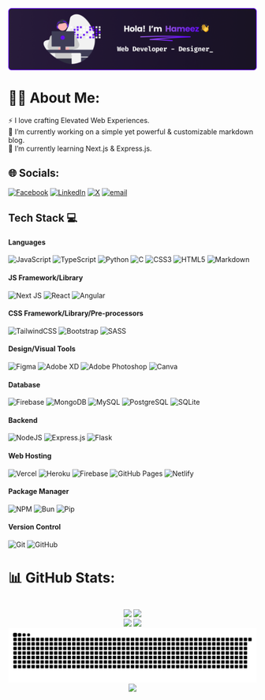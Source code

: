 <img align="center" src="https://github.com/HameezExE/HameezExE/blob/main/HeaderGH.png">

# 👨‍💻 About Me:

⚡ I love crafting Elevated Web Experiences.<br>🔭 I’m currently working on a simple yet powerful & customizable markdown blog.<br>🌱 I’m currently learning Next.js & Express.js.

## 🌐 Socials:

[![Facebook](https://img.shields.io/badge/Facebook-%231877F2.svg?logo=Facebook&logoColor=white)](https://facebook.com/HameezExE) [![LinkedIn](https://img.shields.io/badge/LinkedIn-%230077B5.svg?logo=linkedin&logoColor=white)](https://linkedin.com/in/hameezexe) [![X](https://img.shields.io/badge/X-black.svg?logo=X&logoColor=white)](https://x.com/HameezExE) [![email](https://img.shields.io/badge/Email-D14836?logo=gmail&logoColor=white)](mailto:hameezexe@gmail.com)

## Tech Stack 💻

#### Languages

![JavaScript](https://img.shields.io/badge/-JavaScript-000?style=for-the-badge&logo=javascript&logoColor=white)
![TypeScript](https://img.shields.io/badge/-TypeScript-000?style=for-the-badge&logo=typescript&logoColor=white)
![Python](https://img.shields.io/badge/-Python-000?style=for-the-badge&logo=python&logoColor=white)
![C](https://img.shields.io/badge/-C-000?style=for-the-badge&logo=c&logoColor=white)
![CSS3](https://img.shields.io/badge/-CSS3-000?style=for-the-badge&logo=css3&logoColor=white)
![HTML5](https://img.shields.io/badge/-HTML5-000?style=for-the-badge&logo=html5&logoColor=white)
![Markdown](https://img.shields.io/badge/-Markdown-000?style=for-the-badge&logo=markdown&logoColor=white)

#### JS Framework/Library

![Next JS](https://img.shields.io/badge/-NextJS-000?style=for-the-badge&logo=next.js)
![React](https://img.shields.io/badge/-ReactJS-000?style=for-the-badge&logo=react)
![Angular](https://img.shields.io/badge/-AngularJS-000?style=for-the-badge&logo=angular)

#### CSS Framework/Library/Pre-processors

![TailwindCSS](https://img.shields.io/badge/-TailwindCSS-000?style=for-the-badge&logo=tailwind-css)
![Bootstrap](https://img.shields.io/badge/-Bootstrap-000?style=for-the-badge&logo=bootstrap)
![SASS](https://img.shields.io/badge/-SASS-000?style=for-the-badge&logo=sass)

#### Design/Visual Tools

![Figma](https://img.shields.io/badge/-Figma-000?style=for-the-badge&logo=figma&logoColor=white)
![Adobe XD](https://img.shields.io/badge/-Adobe%20XD-000?style=for-the-badge&logo=adobexd&logoColor=white)
![Adobe Photoshop](https://img.shields.io/badge/-Adobe%20Photoshop-000?style=for-the-badge&logo=adobephotoshop&logoColor=white)
![Canva](https://img.shields.io/badge/-Canva-000?style=for-the-badge&logo=canva&logoColor=white)

#### Database

![Firebase](https://img.shields.io/badge/-Firebase-000?style=for-the-badge&logo=firebase&logoColor=white)
![MongoDB](https://img.shields.io/badge/-MongoDB-000?style=for-the-badge&logo=mongodb&logoColor=white)
![MySQL](https://img.shields.io/badge/-MySQL-000?style=for-the-badge&logo=mysql&logoColor=white)
![PostgreSQL](https://img.shields.io/badge/-PostgreSQL-000?style=for-the-badge&logo=postgresql&logoColor=white)
![SQLite](https://img.shields.io/badge/-SQLite-000?style=for-the-badge&logo=sqlite&logoColor=white)

#### Backend

![NodeJS](https://img.shields.io/badge/-NodeJS-000?style=for-the-badge&logo=node.js&logoColor=white)
![Express.js](https://img.shields.io/badge/-ExpressJS-000?style=for-the-badge&logo=express&logoColor=white)
![Flask](https://img.shields.io/badge/-Flask-000?style=for-the-badge&logo=flask&logoColor=white)

#### Web Hosting

![Vercel](https://img.shields.io/badge/-Vercel-000?style=for-the-badge&logo=vercel)
![Heroku](https://img.shields.io/badge/-Heroku-000?style=for-the-badge&logo=heroku)
![Firebase](https://img.shields.io/badge/-Firebase-000?style=for-the-badge&logo=firebase)
![GitHub Pages](https://img.shields.io/badge/-GitHub%20Pages-000?style=for-the-badge&logo=github)
![Netlify](https://img.shields.io/badge/-Netlify-000?style=for-the-badge&logo=netlify)

#### Package Manager

![NPM](https://img.shields.io/badge/-NPM-000?style=for-the-badge&logo=npm&logoColor=white)
![Bun](https://img.shields.io/badge/-Bun-000?style=for-the-badge&logo=bun&logoColor=white)
![Pip](https://img.shields.io/badge/-Pip-000?style=for-the-badge&logo=pypi&logoColor=white)

#### Version Control

![Git](https://img.shields.io/badge/-Git-000?style=for-the-badge&logo=git)
![GitHub](https://img.shields.io/badge/-GitHub-000?style=for-the-badge&logo=github)

# 📊 GitHub Stats:

<div align="center">
  <br/>
  <img src="https://github-readme-stats.vercel.app/api?username=HameezExE&theme=material-palenight&show_icons=true&include_all_commits=true&count_private=true&hide_border=false" height="180" />
  <img src="https://github-readme-stats.vercel.app/api/top-langs?username=HameezExE&layout=compact&theme=material-palenight&hide_border=false" height="180" />
  <br/>
  <img src="https://streak-stats.demolab.com?user=HameezExE&theme=material-palenight&hide_border=false&border_radius=5" height="180" />
  <img src="https://github-contributor-stats.vercel.app/api?username=HameezExE&limit=5&theme=material-palenight&combine_all_yearly_contributions=true" height="180" />
</div>

<img src="https://raw.githubusercontent.com/HameezExE/HameezExE/output/snake.svg" alt="Snake animation" />

<div align="center">
    <img src="https://profile-counter.glitch.me/HameezExE/count.svg?" />
</div>
